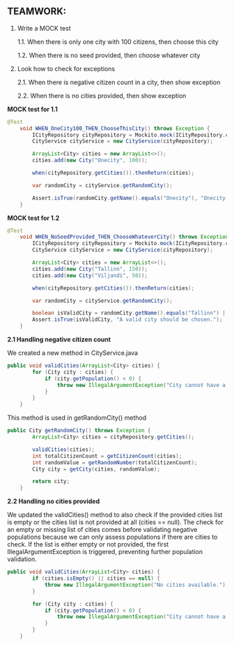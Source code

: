 ## TEAMWORK: 

1. Write a MOCK test
   
   1.1. When there is only one city with 100 citizens, then choose this city
   
   1.2. When there is no seed provided, then choose whatever city
   
2. Look how to check for exceptions
   
     2.1. When there is negative citizen count in a city, then show exception
  
     2.2. When there is no cities provided, then show exception

**MOCK test for 1.1**

```java
@Test
    void WHEN_OneCity100_THEN_ChooseThisCity() throws Exception {
        ICityRepository cityRepository = Mockito.mock(ICityRepository.class);
        CityService cityService = new CityService(cityRepository);

        ArrayList<City> cities = new ArrayList<>();
        cities.add(new City("Onecity", 100));

        when(cityRepository.getCities()).thenReturn(cities);

        var randomCity = cityService.getRandomCity();

        Assert.isTrue(randomCity.getName().equals("Onecity"), "Onecity is supposed to be chosen.");
    }
```

**MOCK test for 1.2**

```java
@Test
    void WHEN_NoSeedProvided_THEN_ChooseWhateverCity() throws Exception {
        ICityRepository cityRepository = Mockito.mock(ICityRepository.class);
        CityService cityService = new CityService(cityRepository);

        ArrayList<City> cities = new ArrayList<>();
        cities.add(new City("Tallinn", 150));
        cities.add(new City("Viljandi", 50));

        when(cityRepository.getCities()).thenReturn(cities);

        var randomCity = cityService.getRandomCity();

        boolean isValidCity = randomCity.getName().equals("Tallinn") || randomCity.getName().equals("Viljandi");
        Assert.isTrue(isValidCity, "A valid city should be chosen.");
    }
```

**2.1 Handling negative citizen count**

We created a new method in CityService.java
```java
public void validCities(ArrayList<City> cities) {
        for (City city : cities) {
            if (city.getPopulation() < 0) {
                throw new IllegalArgumentException("City cannot have a negative population: " + city.getName());
            }
        }
    }
```
This method is used in getRandomCity() method
```java
public City getRandomCity() throws Exception {
        ArrayList<City> cities = cityRepository.getCities();

        validCities(cities);
        int totalCitizenCount = getCitizenCount(cities);
        int randomValue = getRandomNumber(totalCitizenCount);
        City city = getCity(cities, randomValue);

        return city;
    }
```

**2.2 Handling no cities provided**

We updated the validCities() method to also check if the provided cities list is empty or the cities list is not provided at all (cities == null). The check for an empty or missing list of cities comes before validating negative populations because we can only assess populations if there are cities to check. If the list is either empty or not provided, the first IllegalArgumentException is triggered, preventing further population validation.

```java
public void validCities(ArrayList<City> cities) {
        if (cities.isEmpty() || cities == null) {
            throw new IllegalArgumentException("No cities available.");
        }

        for (City city : cities) {
            if (city.getPopulation() < 0) {
                throw new IllegalArgumentException("City cannot have a negative population: " + city.getName());
            }
        }
    }
```
